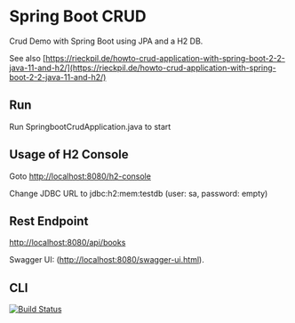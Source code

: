 # Spring Boot CRUD
Crud Demo with Spring Boot using JPA and a H2 DB. 

See also [https://rieckpil.de/howto-crud-application-with-spring-boot-2-2-java-11-and-h2/](https://rieckpil.de/howto-crud-application-with-spring-boot-2-2-java-11-and-h2/)

## Run
Run SpringbootCrudApplication.java to start 

## Usage of H2 Console

Goto [http://localhost:8080/h2-console](http://localhost:8080/h2-console)

Change JDBC URL to jdbc:h2:mem:testdb
(user: sa, password: empty)

## Rest Endpoint
[http://localhost:8080/api/books](http://localhost:8080/api/books)

Swagger UI: ([http://localhost:8080/swagger-ui.html](http://localhost:8081/swagger-ui.html)).

## CLI
[![Build Status](https://travis-ci.com/ashburnere/spring-boot-crud.svg?branch=master)](https://travis-ci.com/ashburnere/spring-boot-crud)

